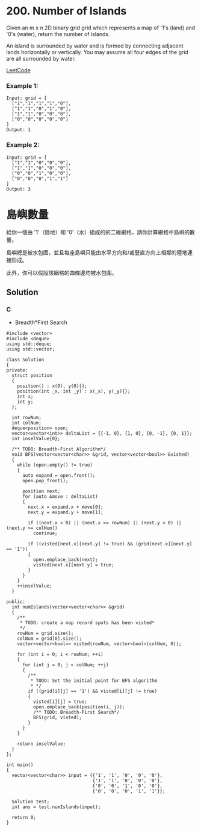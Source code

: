 # 200. Number of Islands
Given an m x n 2D binary grid grid which represents a map of '1's (land) and '0's (water), return the number of islands.

An island is surrounded by water and is formed by connecting adjacent lands horizontally or vertically. You may assume all four edges of the grid are all surrounded by water.

[LeetCode](https://leetcode.com/problems/number-of-islands)  

### Example 1:

```
Input: grid = [
  ["1","1","1","1","0"],
  ["1","1","0","1","0"],
  ["1","1","0","0","0"],
  ["0","0","0","0","0"]
]
Output: 1
```

### Example 2:

```
Input: grid = [
  ["1","1","0","0","0"],
  ["1","1","0","0","0"],
  ["0","0","1","0","0"],
  ["0","0","0","1","1"]
]
Output: 3
```


# 島嶼數量

給你一個由 '1'（陸地）和 '0'（水）組成的的二維網格，請你計算網格中島嶼的數量。

島嶼總是被水包圍，並且每座島嶼只能由水平方向和/或豎直方向上相鄰的陸地連接形成。

此外，你可以假設該網格的四條邊均被水包圍。

## Solution

### C
* Breadth*First Search

```
#include <vector>
#include <deque>
using std::deque;
using std::vector;

class Solution
{
private:
  struct position
  {
    position() : x(0), y(0){};
    position(int _x, int _y) : x(_x), y(_y){};
    int x;
    int y;
  };

  int rowNum;
  int colNum;
  deque<position> open;
  vector<vector<int>> deltaList = {{-1, 0}, {1, 0}, {0, -1}, {0, 1}};
  int inselValue{0};

  /** TODO: Breadth-First Algorithm*/
  void BFS(vector<vector<char>> &grid, vector<vector<bool>> &visted)
  {
    while (open.empty() != true)
    {
      auto expand = open.front();
      open.pop_front();

      position next;
      for (auto &move : deltaList)
      {
        next.x = expand.x + move[0];
        next.y = expand.y + move[1];

        if ((next.x < 0) || (next.x >= rowNum) || (next.y < 0) || (next.y >= colNum))
          continue;

        if ((visted[next.x][next.y] != true) && (grid[next.x][next.y] == '1'))
        {
          open.emplace_back(next);
          visted[next.x][next.y] = true;
        }
      }
    }
    ++inselValue;
  }

public:
  int numIslands(vector<vector<char>> &grid)
  {
    /** 
     * TODO: create a map record spots has been visted*
     */
    rowNum = grid.size();
    colNum = grid[0].size();
    vector<vector<bool>> visted(rowNum, vector<bool>(colNum, 0));

    for (int i = 0; i < rowNum; ++i)
    {
      for (int j = 0; j < colNum; ++j)
      {
        /**
         * TODO: Set the initial point for BFS algorithm
         * */
        if ((grid[i][j] == '1') && visted[i][j] != true)
        {
          visted[i][j] = true;
          open.emplace_back(position(i, j));
          /** TODO: Breadth-First Search*/
          BFS(grid, visted);
        }
      }
    }

    return inselValue;
  }
};

int main()
{
  vector<vector<char>> input = {{'1', '1', '0', '0', '0'},
                                {'1', '1', '0', '0', '0'},
                                {'0', '0', '1', '0', '0'},
                                {'0', '0', '0', '1', '1'}};

  Solution test;
  int ans = test.numIslands(input);

  return 0;
}
```